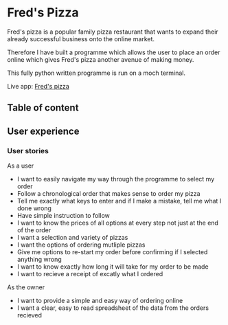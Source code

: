 # Fred's Pizza

Fred's pizza is a popular family pizza restaurant that wants to expand their already successful business onto the online market. 

Therefore I have built a programme which allows the user to place an order online which gives Fred's pizza another avenue of making money.

This fully python written programme is run on a moch terminal.

<!-- Picture of am i responsive -->

Live app: [Fred's pizza](https://freds-pizza.herokuapp.com/)

## Table of content

## User experience

### User stories

As a user 

* I want to easily navigate my way through the programme to select my order
* Follow a chronological order that makes sense to order my pizza
* Tell me exactly what keys to enter and if I make a mistake, tell me what I done wrong
* Have simple instruction to follow 
* I want to know the prices of all options at every step not just at the end of the order
* I want a selection and variety of pizzas
* I want the options of ordering mutliple pizzas 
* Give me options to re-start my order before confirming if I selected anything wrong
* I want to know exactly how long it will take for my order to be made
* I want to recieve a receipt of excatly what I ordered

As the owner

* I want to provide a simple and easy way of ordering online
* I want a clear, easy to read spreadsheet of the data from the orders recieved 